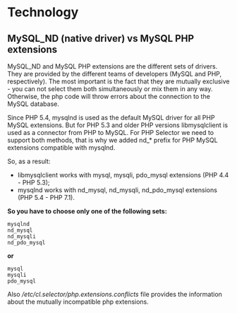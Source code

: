 # Technology

## MySQL_ND (native driver) vs MySQL PHP extensions

MySQL_ND and MySQL PHP extensions are the different sets of drivers. They are provided by the different teams of developers (MySQL and PHP, respectively). The most important is the fact that they are mutually exclusive - you can not select them both simultaneously or mix them in any way. Otherwise, the php code will throw errors about the connection to the MySQL database.

Since PHP 5.4, mysqlnd is used as the default MySQL driver for all PHP MySQL extensions. But for PHP 5.3 and older PHP versions libmysqlclient is used as a connector from PHP to MySQL.
For PHP Selector we need to support both methods, that is why we added nd_* prefix for PHP MySQL extensions compatible with mysqlnd.

So, as a result:
- libmysqlclient works with  mysql, mysqli, pdo_mysql extensions (PHP 4.4 - PHP 5.3);
- mysqlnd works with nd_mysql, nd_mysqli, nd_pdo_mysql extensions (PHP 5.4 - PHP 7.1).

**So you have to choose only one of the following sets:**

```
mysqlnd
nd_mysql
nd_mysqli 
nd_pdo_mysql​
```

**or**

```
mysql
mysqli
pdo_mysql​
```

Also <span class="notranlate">_/etc/cl.selector/php.extensions.conflicts_</span> file provides the information about the mutually incompatible php extensions.